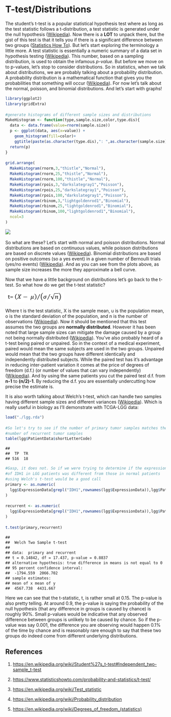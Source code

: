 T-test/Distributions
================

The student’s t-test is a popular statistical hypothesis test where as
long as the test statistic follows a t-distribution, a test statistic is
generated under the null hypothesis
([Wikipedia](https://en.wikipedia.org/wiki/Student%27s_t-test#Independent_two-sample_t-test)).
Now there is a **LOT** to unpack there, but the gist of this test is
that it tells you if there is a significant difference between two
groups ([Statistics How
To](https://www.statisticshowto.com/probability-and-statistics/t-test/)).
But let’s start exploring the terminology a little more. A test
statistic is essentially a numeric summary of a data set in hypothesis
testing ([Wikipedia](https://en.wikipedia.org/wiki/Test_statistic)).
This number, based on a sampling distribution, is used to obtain the
infamous *p-value*. But before we move on to p-values, let’s stop to
consider distributions. So in statistics, when we talk about
distributions, we are probably talking about a probability distribution.
A probability distribution is a mathematical function that gives you the
probabilities that something will occur
([Wikipedia](https://en.wikipedia.org/wiki/Probability_distribution)).
For now let’s talk about the normal, poisson, and binomial
distributions. And let’s start with graphs\!

``` r
library(ggplot2)
library(gridExtra)

#generate histograms of different sample sizes and distributions
MakeHistogram <- function(type,sample.size,color,type.dis){
  data <- data.frame(value=rnorm(sample.size))
  p <- ggplot(data, aes(x=value)) + 
    geom_histogram(fill=color)+
    ggtitle(paste(as.character(type.dis),": ",as.character(sample.size)))
  return(p)
}

grid.arrange(
  MakeHistogram(rnorm,3,"thistle","Normal"),
  MakeHistogram(rnorm,25,"thistle","Normal"),
  MakeHistogram(rnorm,100,"thistle","Normal"),
  MakeHistogram(rpois,3,"darkslategray1","Poisson"),
  MakeHistogram(rpois,25,"darkslategray1","Poisson"),
  MakeHistogram(rpois,100,"darkslategray1","Poisson"),
  MakeHistogram(rbinom,3,"lightgoldenrod1","Binomial"),
  MakeHistogram(rbinom,25,"lightgoldenrod1","Binomial"),
  MakeHistogram(rbinom,100,"lightgoldenrod1","Binomial"),
  ncol=3
)
```

![](ttest_distributions_files/figure-gfm/dist-1.svg)<!-- -->

So what are these? Let’s start with normal and poisson distributions.
Normal distributions are based on continuous values, while poisson
distributions are based on discrete values
([Wikipedia](https://en.wikipedia.org/wiki/Probability_distribution)).
Binomial distributions are based on positive outcomes (so a yes event)
in a given number of Bernoulli trials (yes/no events)
([Wikipedia](https://en.wikipedia.org/wiki/Probability_distribution)).
And as you can see from the plots above, as sample size increases the
more they approximate a bell curve.

Now that we have a little background on distributions let’s go back to
the t-test. So what how do we get the t-test statistic?

![t\_statistic](images/t_statistic.PNG)

Where t is the test statistic, X is the sample mean, u is the population
mean, o is the standard deviation of the population, and n is the number
of observations
([Wikipedia](https://en.wikipedia.org/wiki/Student%27s_t-test#Independent_two-sample_t-test)).
Now it should be mentioned that this test assumes the two groups are
**normally distributed**. However it has been noted that large sample
sizes can mitigate the damage caused by a group not being normally
distributed
([Wikipedia](https://en.wikipedia.org/wiki/Student%27s_t-test#Independent_two-sample_t-test)).
You’ve also probably heard of a t-test being paired or unpaired. So in
the context of a medical experiment, paired would mean the same subjects
are used in the two groups. Unpaired would mean that the two groups have
different identically and independently distributed subjects. While the
paired test has it’s advantage in reducing inter-patient variation it
comes at the price of degrees of freedom (d.f.) (or number of values
that can vary independently)
([Wikipedia](https://en.wikipedia.org/wiki/Degrees_of_freedom_\(statistics\))).
And by using the same patients you cut the paired test d.f. from **n-1**
to **(n/2)-1**. By reducing the d.f. you are essentially undercutting
how precise the estimate is.

It is also worth talking about Welch’s t-test, which can handle two
samples having different sample sizes and different variances
([Wikipedia](https://en.wikipedia.org/wiki/Student%27s_t-test#Independent_two-sample_t-test)).
Which is really useful in biology as I’ll demonstrate with TCGA-LGG
data:

``` r
load("./lgg.rda")

#So let's try to see if the number of primary tumor samples matches the
#number of recurrent tumor samples
table(lgg$PatientData$shortLetterCode)
```

    ## 
    ##  TP  TR 
    ## 516  18

``` r
#Gasp, it does not. So if we were trying to determine if the expression
#of IDH1 in LGG patients was different from those in normal patients
#using Welch's t-test would be a good call
primary <- as.numeric(
  lgg$ExpressionData[grepl("IDH1",rownames(lgg$ExpressionData)),lgg$PatientData$shortLetterCode=="TP"]
)

recurrent <- as.numeric(
  lgg$ExpressionData[grepl("IDH1",rownames(lgg$ExpressionData)),lgg$PatientData$shortLetterCode=="TR"]
)

t.test(primary,recurrent)
```

    ## 
    ##  Welch Two Sample t-test
    ## 
    ## data:  primary and recurrent
    ## t = 0.14842, df = 17.437, p-value = 0.8837
    ## alternative hypothesis: true difference in means is not equal to 0
    ## 95 percent confidence interval:
    ##  -1794.559  2066.702
    ## sample estimates:
    ## mean of x mean of y 
    ##  4567.738  4431.667

Here we can see that the t-statistic, t, is rather small at 0.15. The
p-value is also pretty telling. At around 0.9, the p-value is saying the
probability of the null hypothesis (that any difference in groups is
caused by chance) is roughly 90%. Small p-values would be indicative
that any observed difference between groups is unlikely to be caused by
chance. So if the p-value was say 0.001, the difference you are
observing would happen 0.1% of the time by chance and is reasonably rare
enough to say that these two groups do indeed come from different
underlying distributions.

## References

1.  <https://en.wikipedia.org/wiki/Student%27s_t-test#Independent_two-sample_t-test>

2.  <https://www.statisticshowto.com/probability-and-statistics/t-test/>

3.  <https://en.wikipedia.org/wiki/Test_statistic>

4.  <https://en.wikipedia.org/wiki/Probability_distribution>

5.  <https://en.wikipedia.org/wiki/Degrees_of_freedom_(statistics)>

